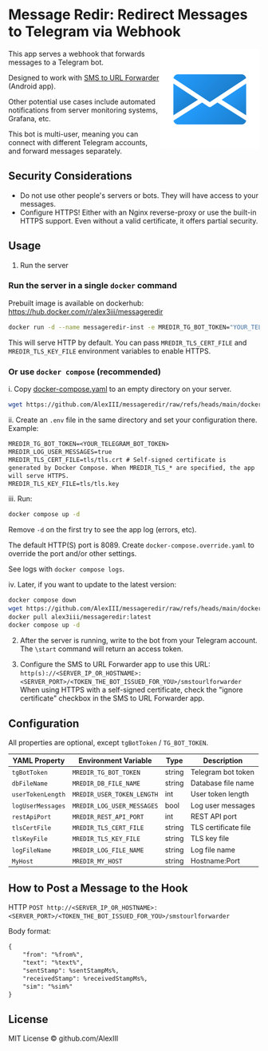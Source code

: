 # Message Redir: Redirect Messages to Telegram via Webhook
<img align="right" src="./messageredir-logo.png" width="200" />

This app serves a webhook that forwards messages to a Telegram bot.

Designed to work with [SMS to URL Forwarder](https://f-droid.org/en/packages/tech.bogomolov.incomingsmsgateway/) (Android app).

Other potential use cases include automated notifications from server monitoring systems, Grafana, etc.

This bot is multi-user, meaning you can connect with different Telegram accounts, and forward messages separately.

## Security Considerations

- Do not use other people's servers or bots. They will have access to your messages.
- Configure HTTPS! Either with an Nginx reverse-proxy or use the built-in HTTPS support. Even without a valid certificate, it offers partial security.

## Usage

1. Run the server

### Run the server in a single `docker` command

Prebuilt image is available on dockerhub: https://hub.docker.com/r/alex3iii/messageredir

```sh
docker run -d --name messageredir-inst -e MREDIR_TG_BOT_TOKEN="YOUR_TELEGRAM_BOT_TOKEN" -v "$(pwd)/messageredir.db:/root/app/messageredir.db" -p 8089:8080 alex3iii/messageredir:latest
```

This will serve HTTP by default. You can pass `MREDIR_TLS_CERT_FILE` and `MREDIR_TLS_KEY_FILE` environment variables to enable HTTPS.

### Or use `docker compose` (recommended)

i. Copy [docker-compose.yaml](./docker-compose.yaml) to an empty directory on your server.
  ```sh
  wget https://github.com/AlexIII/messageredir/raw/refs/heads/main/docker-compose.yaml -O docker-compose.yaml
  ```

ii. Create an `.env` file in the same directory and set your configuration there. Example:
  ```env
  MREDIR_TG_BOT_TOKEN=<YOUR_TELEGRAM_BOT_TOKEN>
  MREDIR_LOG_USER_MESSAGES=true
  MREDIR_TLS_CERT_FILE=tls/tls.crt # Self-signed certificate is generated by Docker Compose. When MREDIR_TLS_* are specified, the app will serve HTTPS.
  MREDIR_TLS_KEY_FILE=tls/tls.key
  ```

iii. Run:
  ```sh
  docker compose up -d
  ```
  Remove `-d` on the first try to see the app log (errors, etc).
  
  The default HTTP(S) port is 8089. Create `docker-compose.override.yaml` to override the port and/or other settings.
  
  See logs with `docker compose logs`.

iv. Later, if you want to update to the latest version:
  ```sh
  docker compose down
  wget https://github.com/AlexIII/messageredir/raw/refs/heads/main/docker-compose.yaml -O docker-compose.yaml
  docker pull alex3iii/messageredir:latest
  docker compose up -d
  ```

2. After the server is running, write to the bot from your Telegram account. The `\start` command will return an access token.

3. Configure the SMS to URL Forwarder app to use this URL:
  `http(s)://<SERVER_IP_OR_HOSTNAME>:<SERVER_PORT>/<TOKEN_THE_BOT_ISSUED_FOR_YOU>/smstourlforwarder`
  When using HTTPS with a self-signed certificate, check the "ignore certificate" checkbox in the SMS to URL Forwarder app.

## Configuration

All properties are optional, except `tgBotToken` / `TG_BOT_TOKEN`.

| YAML Property    | Environment Variable        | Type   | Description          |
|------------------|-----------------------------|--------|----------------------|
| `tgBotToken`     | `MREDIR_TG_BOT_TOKEN`       | string | Telegram bot token   |
| `dbFileName`     | `MREDIR_DB_FILE_NAME`       | string | Database file name   |
| `userTokenLength`| `MREDIR_USER_TOKEN_LENGTH`  | int    | User token length    |
| `logUserMessages`| `MREDIR_LOG_USER_MESSAGES`  | bool   | Log user messages    |
| `restApiPort`    | `MREDIR_REST_API_PORT`      | int    | REST API port        |
| `tlsCertFile`    | `MREDIR_TLS_CERT_FILE`      | string | TLS certificate file |
| `tlsKeyFile`     | `MREDIR_TLS_KEY_FILE`       | string | TLS key file         |
| `logFileName`    | `MREDIR_LOG_FILE_NAME`      | string | Log file name        |
| `MyHost`         | `MREDIR_MY_HOST`            | string | Hostname:Port        |

## How to Post a Message to the Hook

HTTP `POST http://<SERVER_IP_OR_HOSTNAME>:<SERVER_PORT>/<TOKEN_THE_BOT_ISSUED_FOR_YOU>/smstourlforwarder`

Body format:

```
{
    "from": "%from%",
    "text": "%text%",
    "sentStamp": %sentStampMs%,
    "receivedStamp": %receivedStampMs%,
    "sim": "%sim%"
}
```

## License

MIT License © github.com/AlexIII

